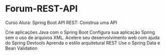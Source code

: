 # Forum-REST-API

Curso Alura:   Spring Boot API REST: Construa uma API

Crie aplicações Java com o Spring Boot
Configura sua aplicação Spring sem o uso de arquivos XML.
Acelere seu desenvolvimento web com ajuda do Spring Devtools
Aprenda o estilo arquitetural REST
Use o Spring Data e Bean Validation
